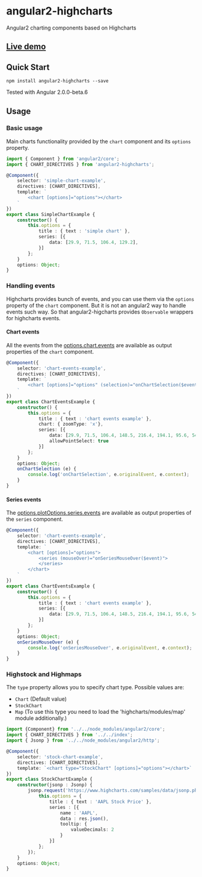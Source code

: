# angular2-highcharts
Angular2 charting components based on Highcharts

## [Live demo](http://gevgeny.github.io/angular2-highcharts)

## Quick Start

```
npm install angular2-highcharts --save
```
Tested with Angular 2.0.0-beta.6

## Usage

### Basic usage
Main charts functionality provided by the `chart` component and its `options` property.

```TypeScript
import { Component } from 'angular2/core';
import { CHART_DIRECTIVES } from 'angular2-highcharts';

@Component({
    selector: 'simple-chart-example',
    directives: [CHART_DIRECTIVES],
    template: `
        <chart [options]="options"></chart>
    `
})
export class SimpleChartExample {
    constructor() {
        this.options = {
            title : { text : 'simple chart' },
            series: [{
                data: [29.9, 71.5, 106.4, 129.2],
            }]
        };
    }
    options: Object;
}
```
### Handling events
Highcharts provides bunch of events, and you can use them via the `options` property of the `chart` component. But it is not an angular2 way to handle events such way. So that angular2-higcharts provides `Observable` wrappers for highcharts events.

#### Chart events 

All the events from the [options.chart.events](http://api.highcharts.com/highcharts#chart.events) are available as output properties of the `chart` component.

```TypeScript
@Component({
    selector: 'chart-events-example',
    directives: [CHART_DIRECTIVES],
    template: `
        <chart [options]="options" (selection)="onChartSelection($event)"> </chart>
    `
})
export class ChartEventsExample {
    constructor() {
        this.options = {
            title : { text : 'chart events example' },
            chart: { zoomType: 'x'},
            series: [{
                data: [29.9, 71.5, 106.4, 148.5, 216.4, 194.1, 95.6, 54.4],
                allowPointSelect: true
            }]
        };
    }
    options: Object;
    onChartSelection (e) {
        console.log('onChartSelection', e.originalEvent, e.context);
    }
}
```

#### Series events 

The [options.plotOptions.series.events](http://api.highcharts.com/highcharts#plotOptions.series.events) are available as output properties of the `series` component.

```TypeScript
@Component({
    selector: 'chart-events-example',
    directives: [CHART_DIRECTIVES],
    template: `
        <chart [options]="options">
            <series (mouseOver)="onSeriesMouseOver($event)">
            </series>
        </chart>
    `
})
export class ChartEventsExample {
    constructor() {
        this.options = {
            title : { text : 'chart events example' },
            series: [{
                data: [29.9, 71.5, 106.4, 148.5, 216.4, 194.1, 95.6, 54.4],
            }]
        };
    }
    options: Object;
    onSeriesMouseOver (e) {
        console.log('onSeriesMouseOver', e.originalEvent, e.context);
    }
}
```

### Highstock and Highmaps
The `type` property allows you to specify chart type. Possible values are:
* `Chart` (Default value)
* `StockChart`
* `Map` (To use this type you need to load the 'highcharts/modules/map' module additionally.)

```TypeScript
import {Component} from '../../node_modules/angular2/core';
import { CHART_DIRECTIVES } from '../../index';
import { Jsonp } from '../../node_modules/angular2/http';

@Component({
    selector: 'stock-chart-example',
    directives: [CHART_DIRECTIVES],
    template: `<chart type="StockChart" [options]="options"></chart>`
})
export class StockChartExample {
    constructor(jsonp : Jsonp) {
        jsonp.request('https://www.highcharts.com/samples/data/jsonp.php?filename=aapl-c.json&callback=JSONP_CALLBACK').subscribe(res => {
            this.options = {
                title : { text : 'AAPL Stock Price' },
                series : [{
                    name : 'AAPL',
                    data : res.json(),
                    tooltip: {
                        valueDecimals: 2
                    }
                }]
            };
        });
    }
    options: Object;
}

```


